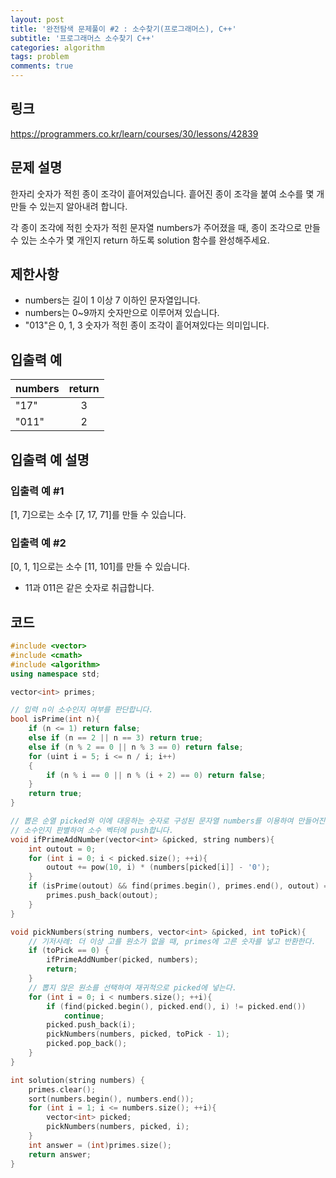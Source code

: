 ```yaml
---
layout: post
title: '완전탐색 문제풀이 #2 : 소수찾기(프로그래머스), C++'
subtitle: '프로그래머스 소수찾기 C++'
categories: algorithm
tags: problem
comments: true
---
```


## 링크
<https://programmers.co.kr/learn/courses/30/lessons/42839>

## 문제 설명
한자리 숫자가 적힌 종이 조각이 흩어져있습니다. 흩어진 종이 조각을 붙여 소수를 몇 개 만들 수 있는지 알아내려 합니다.

각 종이 조각에 적힌 숫자가 적힌 문자열 numbers가 주어졌을 때, 종이 조각으로 만들 수 있는 소수가 몇 개인지 return 하도록 solution 함수를 완성해주세요.

## 제한사항
- numbers는 길이 1 이상 7 이하인 문자열입니다.
- numbers는 0~9까지 숫자만으로 이루어져 있습니다.
- "013"은 0, 1, 3 숫자가 적힌 종이 조각이 흩어져있다는 의미입니다.

## 입출력 예

| numbers   |    return     |
|-----------|:-------------:|
|   "17"    |       3       |
|   "011"   |       2       |

## 입출력 예 설명
### 입출력 예 #1
[1, 7]으로는 소수 [7, 17, 71]를 만들 수 있습니다.

### 입출력 예 #2
[0, 1, 1]으로는 소수 [11, 101]를 만들 수 있습니다.
- 11과 011은 같은 숫자로 취급합니다.


## 코드
```cpp
#include <vector>
#include <cmath>
#include <algorithm>
using namespace std;

vector<int> primes;

// 입력 n이 소수인지 여부를 판단합니다.
bool isPrime(int n){
    if (n <= 1) return false;
    else if (n == 2 || n == 3) return true;
    else if (n % 2 == 0 || n % 3 == 0) return false;
    for (uint i = 5; i <= n / i; i++)
    {
        if (n % i == 0 || n % (i + 2) == 0) return false;
    }
    return true;
}

// 뽑은 순열 picked와 이에 대응하는 숫자로 구성된 문자열 numbers를 이용하여 만들어진 숫자를 반환하고,
// 소수인지 판별하여 소수 벡터에 push합니다.
void ifPrimeAddNumber(vector<int> &picked, string numbers){
    int outout = 0;
    for (int i = 0; i < picked.size(); ++i){
        outout += pow(10, i) * (numbers[picked[i]] - '0');
    }
    if (isPrime(outout) && find(primes.begin(), primes.end(), outout) == primes.end()){
        primes.push_back(outout);
    }
}

void pickNumbers(string numbers, vector<int> &picked, int toPick){
    // 기저사례: 더 이상 고를 원소가 없을 때, primes에 고른 숫자를 넣고 반환한다.
    if (toPick == 0) {
        ifPrimeAddNumber(picked, numbers);
        return;
    }
    // 뽑지 않은 원소를 선택하여 재귀적으로 picked에 넣는다.
    for (int i = 0; i < numbers.size(); ++i){
        if (find(picked.begin(), picked.end(), i) != picked.end())
            continue;
        picked.push_back(i);
        pickNumbers(numbers, picked, toPick - 1);
        picked.pop_back();
    }
}

int solution(string numbers) {
    primes.clear();
    sort(numbers.begin(), numbers.end());
    for (int i = 1; i <= numbers.size(); ++i){
        vector<int> picked;
        pickNumbers(numbers, picked, i);
    }
    int answer = (int)primes.size();
    return answer;
}
```
